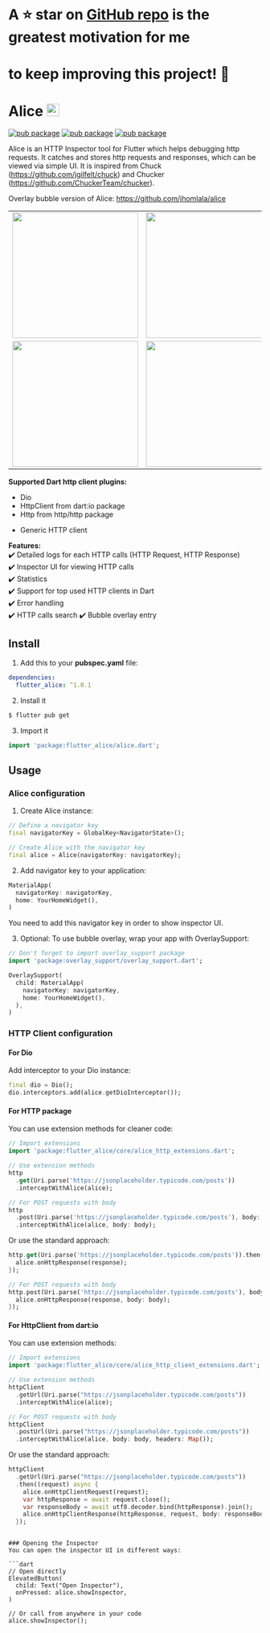 # A ⭐ star on [GitHub repo](https://github.com/hautvfami/flutter-alice) is the greatest motivation for me
# to keep improving this project! 💖
# Alice <img src="https://raw.githubusercontent.com/hautvfami/flutter-alice/main/media/logo.png" width="25px">

[![pub package](https://img.shields.io/pub/v/flutter_alice.svg)](https://pub.dev/packages/flutter_alice)
[![pub package](https://img.shields.io/github/license/hautvfami/flutter-alice.svg?style=flat)](https://github.com/hautvfami/flutter-alice)
[![pub package](https://img.shields.io/badge/platform-flutter-blue.svg)](https://github.com/hautvfami/flutter-alice)

Alice is an HTTP Inspector tool for Flutter which helps debugging http requests. 
It catches and stores http requests and responses, which can be viewed via simple UI. 
It is inspired from Chuck (https://github.com/jgilfelt/chuck) and Chucker (https://github.com/ChuckerTeam/chucker).


Overlay bubble version of Alice: https://github.com/jhomlala/alice

<table>
  <tr>
    <td>
		<img width="250px" src="https://raw.githubusercontent.com/hautvfami/flutter-alice/main/media/1.png">
    </td>
    <td>
       <img width="250px" src="https://raw.githubusercontent.com/hautvfami/flutter-alice/main/media/2.png">
    </td>
    <td>
       <img width="250px" src="https://raw.githubusercontent.com/hautvfami/flutter-alice/main/media/3.png">
    </td>
    <td>
       <img width="250px" src="https://raw.githubusercontent.com/hautvfami/flutter-alice/main/media/4.png">
    </td>
     <td>
       <img width="250px" src="https://raw.githubusercontent.com/hautvfami/flutter-alice/main/media/5.png">
    </td>
    <td>
       <img width="250px" src="https://raw.githubusercontent.com/hautvfami/flutter-alice/main/media/6.png">
    </td>
  </tr>
  <tr>
    <td>
	<img width="250px" src="https://raw.githubusercontent.com/hautvfami/flutter-alice/main/media/7.png">
    </td>
    <td>
       <img width="250px" src="https://raw.githubusercontent.com/hautvfami/flutter-alice/main/media/8.png">
    </td>
    <td>
       <img width="250px" src="https://raw.githubusercontent.com/hautvfami/flutter-alice/main/media/9.png">
    </td>
    <td>
       <img width="250px" src="https://raw.githubusercontent.com/hautvfami/flutter-alice/main/media/10.png">
    </td>
    <td>
       <img width="250px" src="https://raw.githubusercontent.com/hautvfami/flutter-alice/main/media/11.png">
    </td>
     <td>
       <img width="250px" src="https://raw.githubusercontent.com/hautvfami/flutter-alice/main/media/12.png">
    </td>
  </tr>

</table>

**Supported Dart http client plugins:**

- Dio
- HttpClient from dart:io package
- Http from http/http package

[//]: # (- Chopper)
- Generic HTTP client

**Features:**  
✔️ Detailed logs for each HTTP calls (HTTP Request, HTTP Response)  
✔️ Inspector UI for viewing HTTP calls  
✔️ Statistics  
✔️ Support for top used HTTP clients in Dart  
✔️ Error handling  
✔️ HTTP calls search
✔️ Bubble overlay entry

## Install

1. Add this to your **pubspec.yaml** file:

```yaml
dependencies:
  flutter_alice: ^1.0.1
```

2. Install it

```bash
$ flutter pub get
```

3. Import it

```dart
import 'package:flutter_alice/alice.dart';
```

## Usage
### Alice configuration
1. Create Alice instance:

```dart
// Define a navigator key
final navigatorKey = GlobalKey<NavigatorState>();

// Create Alice with the navigator key
final alice = Alice(navigatorKey: navigatorKey);
```

2. Add navigator key to your application:

```dart
MaterialApp(
  navigatorKey: navigatorKey,
  home: YourHomeWidget(),
)
```

You need to add this navigator key in order to show inspector UI.

3. Optional: To use bubble overlay, wrap your app with OverlaySupport:

```dart
// Don't forget to import overlay_support package
import 'package:overlay_support/overlay_support.dart';

OverlaySupport(
  child: MaterialApp(
    navigatorKey: navigatorKey,
    home: YourHomeWidget(),
  ),
)
```

### HTTP Client configuration
#### For Dio
Add interceptor to your Dio instance:

```dart
final dio = Dio();
dio.interceptors.add(alice.getDioInterceptor());
```

#### For HTTP package
You can use extension methods for cleaner code:

```dart
// Import extensions
import 'package:flutter_alice/core/alice_http_extensions.dart';

// Use extension methods
http
  .get(Uri.parse('https://jsonplaceholder.typicode.com/posts'))
  .interceptWithAlice(alice);

// For POST requests with body
http
  .post(Uri.parse('https://jsonplaceholder.typicode.com/posts'), body: body)
  .interceptWithAlice(alice, body: body);
```

Or use the standard approach:

```dart
http.get(Uri.parse('https://jsonplaceholder.typicode.com/posts')).then((response) {
  alice.onHttpResponse(response);
});

// For POST requests with body
http.post(Uri.parse('https://jsonplaceholder.typicode.com/posts'), body: body).then((response) {
  alice.onHttpResponse(response, body: body);
});
```

#### For HttpClient from dart:io
You can use extension methods:

```dart
// Import extensions
import 'package:flutter_alice/core/alice_http_client_extensions.dart';

// Use extension methods
httpClient
  .getUrl(Uri.parse("https://jsonplaceholder.typicode.com/posts"))
  .interceptWithAlice(alice);

// For POST requests with body
httpClient
  .postUrl(Uri.parse("https://jsonplaceholder.typicode.com/posts"))
  .interceptWithAlice(alice, body: body, headers: Map());
```

Or use the standard approach:

```dart
httpClient
  .getUrl(Uri.parse("https://jsonplaceholder.typicode.com/posts"))
  .then((request) async {
    alice.onHttpClientRequest(request);
    var httpResponse = await request.close();
    var responseBody = await utf8.decoder.bind(httpResponse).join();
    alice.onHttpClientResponse(httpResponse, request, body: responseBody);
  });
```

[//]: # (#### For Chopper)

[//]: # (Add interceptor to your ChopperClient:)

[//]: # ()
[//]: # (```dart)

[//]: # (final chopper = ChopperClient&#40;)

[//]: # (  interceptors: alice.getChopperInterceptor&#40;&#41;,)

[//]: # (&#41;;)
```

### Opening the Inspector
You can open the inspector UI in different ways:

```dart
// Open directly
ElevatedButton(
  child: Text("Open Inspector"),
  onPressed: alice.showInspector,
)

// Or call from anywhere in your code
alice.showInspector();
```
